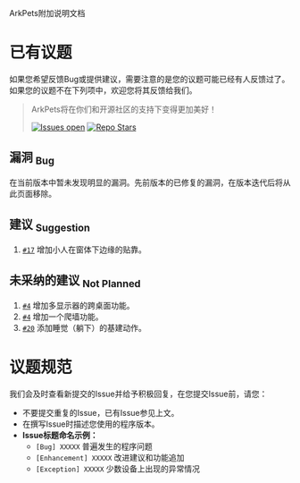 ArkPets附加说明文档
# 已有议题

如果您希望反馈Bug或提供建议，需要注意的是您的议题可能已经有人反馈过了。如果您的议题不在下列项中，欢迎您将其反馈给我们。
> ArkPets将在你们和开源社区的支持下变得更加美好！
> 
> [<img alt="Issues open" src="https://img.shields.io/github/issues-raw/isHarryh/Ark-Pets?label=Open%20Issues">](https://github.com/isHarryh/Ark-Pets/issues?q=is%3Aissue+is%3Aopen)
> [<img alt="Repo Stars" src="https://img.shields.io/github/stars/isHarryh/Ark-Pets?label=Stars">](https://github.com/isHarryh/Ark-Pets/stargazers)

## 漏洞 <sub>Bug</sub>
在当前版本中暂未发现明显的漏洞。先前版本的已修复的漏洞，在版本迭代后将从此页面移除。

## 建议 <sub>Suggestion</sub>
1. [`#17`](https://github.com/isHarryh/Ark-Pets/issues/17) 增加小人在窗体下边缘的贴靠。

## 未采纳的建议 <sub>Not Planned</sub>
1. [`#4`](https://github.com/isHarryh/Ark-Pets/issues/4) 增加多显示器的跨桌面功能。
2. [`#4`](https://github.com/isHarryh/Ark-Pets/issues/4) 增加一个爬墙功能。
3. [`#20`](https://github.com/isHarryh/Ark-Pets/issues/20) 添加睡觉（躺下）的基建动作。


# 议题规范
我们会及时查看新提交的Issue并给予积极回复，在您提交Issue前，请您：
- 不要提交重复的Issue，已有Issue参见上文。
- 在撰写Issue时描述您使用的程序版本。
- **Issue标题命名示例：**
    - `[Bug] XXXXX` 普遍发生的程序问题
    - `[Enhancement] XXXXX` 改进建议和功能追加
    - `[Exception] XXXXX` 少数设备上出现的异常情况
